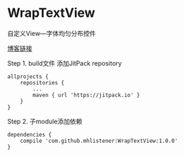 # WrapTextView
自定义View—字体均匀分布控件


[博客链接](https://www.jianshu.com/p/169fabfe3ed1)

Step 1. build文件 添加JitPack repository
```
allprojects {
    repositories {
        ...
        maven { url 'https://jitpack.io' }
    }
}
```
Step 2. 子module添加依赖
```
dependencies {
    compile 'com.github.mhlistener:WrapTextView:1.0.0'
}
```
